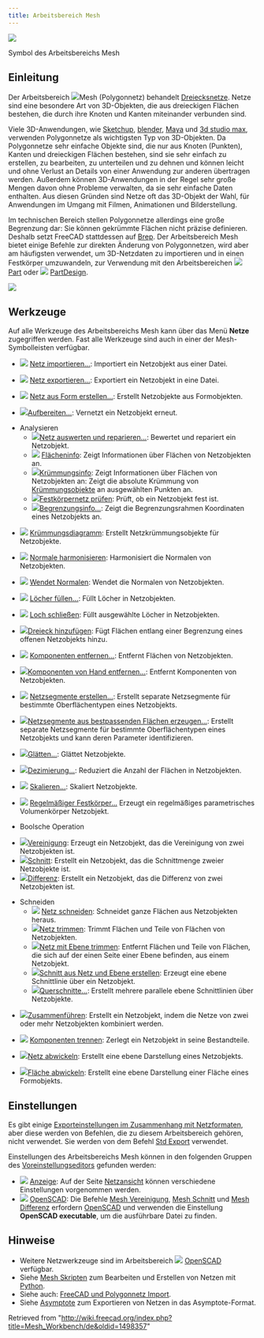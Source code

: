 ```yaml
---
title: Arbeitsbereich Mesh
---
```


![](/images/Workbench_Mesh.svg)

Symbol des Arbeitsbereichs Mesh

## Einleitung

Der Arbeitsbereich ![](/images/Workbench_Mesh.svg)Mesh (Polygonnetz) behandelt [Dreiecksnetze](http://en.wikipedia.org/wiki/Triangle_mesh). Netze sind eine besondere Art von 3D-Objekten, die aus dreieckigen Flächen bestehen, die durch ihre Knoten und Kanten miteinander verbunden sind.

Viele 3D-Anwendungen, wie [Sketchup](http://de.wikipedia.org/wiki/SketchUp_%28Software%29), [blender](http://de.wikipedia.org/wiki/Blender_%28Software%29), [Maya](http://de.wikipedia.org/wiki/Maya_%28Software%29) und [3d studio max](http://de.wikipedia.org/wiki/3D-Studio_MAX), verwenden Polygonnetze als wichtigsten Typ von 3D-Objekten. Da Polygonnetze sehr einfache Objekte sind, die nur aus Knoten (Punkten), Kanten und dreieckigen Flächen bestehen, sind sie sehr einfach zu erstellen, zu bearbeiten, zu unterteilen und zu dehnen und können leicht und ohne Verlust an Details von einer Anwendung zur anderen übertragen werden. Außerdem können 3D-Anwendungen in der Regel sehr große Mengen davon ohne Probleme verwalten, da sie sehr einfache Daten enthalten. Aus diesen Gründen sind Netze oft das 3D-Objekt der Wahl, für Anwendungen im Umgang mit Filmen, Animationen und Bilderstellung.

Im technischen Bereich stellen Polygonnetze allerdings eine große Begrenzung dar: Sie können gekrümmte Flächen nicht präzise definieren. Deshalb setzt FreeCAD stattdessen auf [Brep](http://en.wikipedia.org/wiki/Boundary_representation "wikipedia:Boundary representation"). Der Arbeitsbereich Mesh bietet einige Befehle zur direkten Änderung von Polygonnetzen, wird aber am häufigsten verwendet, um 3D-Netzdaten zu importieren und in einen Festkörper umzuwandeln, zur Verwendung mit den Arbeitsbereichen ![](/images/Workbench_Part.svg) [Part](/Part_Workbench/de "Part Workbench/de") oder ![](/images/Workbench_PartDesign.svg) [PartDesign](/PartDesign_Workbench/de "PartDesign Workbench/de").

![](/images/Mesh_example.jpg)

## Werkzeuge

Auf alle Werkzeuge des Arbeitsbereichs Mesh kann über das Menü **Netze** zugegriffen werden. Fast alle Werkzeuge sind auch in einer der Mesh-Symbolleisten verfügbar.

- ![](/images/Mesh_Import.svg) [Netz importieren...](/Mesh_Import/de "Mesh Import/de"): Importiert ein Netzobjekt aus einer Datei.

- ![](/images/Mesh_Export.svg) [Netz exportieren...](/Mesh_Export/de "Mesh Export/de"): Exportiert ein Netzobjekt in eine Datei.

- ![](/images/Mesh_FromPartShape.svg) [Netz aus Form erstellen...](/Mesh_FromPartShape/de "Mesh FromPartShape/de"): Erstellt Netzobjekte aus Formobjekten.

- ![](/images/Mesh_RemeshGmsh.svg)[Aufbereiten...](/Mesh_RemeshGmsh/de "Mesh RemeshGmsh/de"): Vernetzt ein Netzobjekt erneut.

* Analysieren
  - ![](/images/Mesh_Evaluation.svg)[Netz auswerten und reparieren...](/Mesh_Evaluation/de "Mesh Evaluation/de"): Bewertet und repariert ein Netzobjekt.
  - ![](/images/Mesh_EvaluateFacet.svg) [Flächeninfo](/Mesh_EvaluateFacet/de "Mesh EvaluateFacet/de"): Zeigt Informationen über Flächen von Netzobjekten an.
  - ![](/images/Mesh_CurvatureInfo.svg)[Krümmungsinfo](/Mesh_CurvatureInfo/de "Mesh CurvatureInfo/de"): Zeigt Informationen über Flächen von Netzobjekten an: Zeigt die absolute Krümmung von [Krümmungsobjekte](/Mesh_VertexCurvature/de "Mesh VertexCurvature/de") an ausgewählten Punkten an.
  - ![](/images/Mesh_EvaluateSolid.svg)[Festkörpernetz prüfen](/Mesh_EvaluateSolid/de "Mesh EvaluateSolid/de"): Prüft, ob ein Netzobjekt fest ist.
  - ![](/images/Mesh_BoundingBox.svg)[Begrenzungsinfo...](/Mesh_BoundingBox/de "Mesh BoundingBox/de"): Zeigt die Begrenzungsrahmen Koordinaten eines Netzobjekts an.

- ![](/images/Mesh_VertexCurvature.svg) [Krümmungsdiagramm](/Mesh_VertexCurvature/de "Mesh VertexCurvature/de"): Erstellt Netzkrümmungsobjekte für Netzobjekte.

- ![](/images/Mesh_HarmonizeNormals.svg) [Normale harmonisieren](/Mesh_HarmonizeNormals/de "Mesh HarmonizeNormals/de"): Harmonisiert die Normalen von Netzobjekten.

- ![](/images/Mesh_FlipNormals.svg) [Wendet Normalen](/Mesh_FlipNormals/de "Mesh FlipNormals/de"): Wendet die Normalen von Netzobjekten.

- ![](/images/Mesh_FillupHoles.svg) [Löcher füllen...](/Mesh_FillupHoles/de "Mesh FillupHoles/de"): Füllt Löcher in Netzobjekten.

- ![](/images/Mesh_FillInteractiveHole.svg) [Loch schließen](/Mesh_FillInteractiveHole/de "Mesh FillInteractiveHole/de"): Füllt ausgewählte Löcher in Netzobjekten.

- ![](/images/Mesh_AddFacet.svg)[Dreieck hinzufügen](/Mesh_AddFacet/de "Mesh AddFacet/de"): Fügt Flächen entlang einer Begrenzung eines offenen Netzobjekts hinzu.

- ![](/images/Mesh_RemoveComponents.svg) [Komponenten entfernen...](/Mesh_RemoveComponents/de "Mesh RemoveComponents/de"): Entfernt Flächen von Netzobjekten.

- ![](/images/Mesh_RemoveCompByHand.svg)[Komponenten von Hand entfernen...](/Mesh_RemoveCompByHand/de "Mesh RemoveCompByHand/de"): Entfernt Komponenten von Netzobjekten.

- ![](/images/Mesh_Segmentation.svg) [Netzsegmente erstellen...](/Mesh_Segmentation/de "Mesh Segmentation/de"): Erstellt separate Netzsegmente für bestimmte Oberflächentypen eines Netzobjekts.

- ![](/images/Mesh_SegmentationBestFit.svg)[Netzsegmente aus bestpassenden Flächen erzeugen...](/Mesh_SegmentationBestFit/de "Mesh SegmentationBestFit/de"): Erstellt separate Netzsegmente für bestimmte Oberflächentypen eines Netzobjekts und kann deren Parameter identifizieren.

- ![](/images/Mesh_Smoothing.svg)[Glätten...](/Mesh_Smoothing/de "Mesh Smoothing/de"): Glättet Netzobjekte.

- ![](/images/Mesh_Decimating.svg)[Dezimierung...](/Mesh_Decimating/de "Mesh Decimating/de"): Reduziert die Anzahl der Flächen in Netzobjekten.

- ![](/images/Mesh_Scale.svg) [Skalieren...](/Mesh_Scale/de "Mesh Scale/de"): Skaliert Netzobjekte.

- ![](/images/Mesh_BuildRegularSolid.svg) [Regelmäßiger Festkörper...](/Mesh_BuildRegularSolid/de "Mesh BuildRegularSolid/de") Erzeugt ein regelmäßiges parametrisches Volumenkörper Netzobjekt.

* Boolsche Operation

- ![](/images/Mesh_Union.svg)[Vereinigung](/Mesh_Union/de "Mesh Union/de"): Erzeugt ein Netzobjekt, das die Vereinigung von zwei Netzobjekten ist.
- ![](/images/Mesh_Intersection.svg)[Schnitt](/Mesh_Intersection/de "Mesh Intersection/de"): Erstellt ein Netzobjekt, das die Schnittmenge zweier Netzobjekte ist.
- ![](/images/Mesh_Difference.svg)[Differenz](/Mesh_Difference/de "Mesh Difference/de"): Erstellt ein Netzobjekt, das die Differenz von zwei Netzobjekten ist.

* Schneiden
  - ![](/images/Mesh_PolyCut.svg) [Netz schneiden](/Mesh_PolyCut/de "Mesh PolyCut/de"): Schneidet ganze Flächen aus Netzobjekten heraus.
  - ![](/images/Mesh_PolyTrim.svg)[Netz trimmen](/Mesh_PolyTrim/de "Mesh PolyTrim/de"): Trimmt Flächen und Teile von Flächen von Netzobjekten.
  - ![](/images/Mesh_TrimByPlane.svg)[Netz mit Ebene trimmen](/Mesh_TrimByPlane/de "Mesh TrimByPlane/de"): Entfernt Flächen und Teile von Flächen, die sich auf der einen Seite einer Ebene befinden, aus einem Netzobjekt.
  - ![](/images/Mesh_SectionByPlane.svg)[Schnitt aus Netz und Ebene erstellen](/Mesh_SectionByPlane/de "Mesh SectionByPlane/de"): Erzeugt eine ebene Schnittlinie über ein Netzobjekt.
  - ![](/images/Mesh_CrossSections.svg)[Querschnitte...](/Mesh_CrossSections/de "Mesh CrossSections/de"): Erstellt mehrere parallele ebene Schnittlinien über Netzobjekte.

- ![](/images/Mesh_Merge.svg)[Zusammenführen](/Mesh_Merge/de "Mesh Merge/de"): Erstellt ein Netzobjekt, indem die Netze von zwei oder mehr Netzobjekten kombiniert werden.

- ![](/images/Mesh_SplitComponents.svg) [Komponenten trennen](/Mesh_SplitComponents/de "Mesh SplitComponents/de"): Zerlegt ein Netzobjekt in seine Bestandteile.

- ![](/images/MeshPart_CreateFlatMesh.svg)[Netz abwickeln](/MeshPart_CreateFlatMesh/de "MeshPart CreateFlatMesh/de"): Erstellt eine ebene Darstellung eines Netzobjekts.

- ![](/images/MeshPart_CreateFlatFace.svg)[Fläche abwickeln](/MeshPart_CreateFlatFace/de "MeshPart CreateFlatFace/de"): Erstellt eine ebene Darstellung einer Fläche eines Formobjekts.

## Einstellungen

Es gibt einige [Exporteinstellungen im Zusammenhang mit Netzformaten](/Import_Export_Preferences/de#Netzformate "Import Export Preferences/de"), aber diese werden von Befehlen, die zu diesem Arbeitsbereich gehören, nicht verwendet. Sie werden von dem Befehl [Std Export](/Std_Export/de "Std Export/de") verwendet.

Einstellungen des Arbeitsbereichs Mesh können in den folgenden Gruppen des [Voreinstellungseditors](/Preferences_Editor/de "Preferences Editor/de") gefunden werden:

- ![](/images/Preferences-display.svg) [Anzeige](/Preferences_Editor/de#Anzeige_Einstellungen "Preferences Editor/de"): Auf der Seite [Netzansicht](/Preferences_Editor/de#Netzansicht "Preferences Editor/de") können verschiedene Einstellungen vorgenommen werden.
- ![](/images/Preferences-openscad.svg) [OpenSCAD](/OpenSCAD_Preferences/de "OpenSCAD Preferences/de"): Die Befehle [Mesh Vereinigung](/Mesh_Union/de "Mesh Union/de"), [Mesh Schnitt](/Mesh_Intersection/de "Mesh Intersection/de") und [Mesh Differenz](/Mesh_Difference/de "Mesh Difference/de") erfordern [OpenSCAD](http://www.openscad.org/) und verwenden die Einstellung **OpenSCAD executable**, um die ausführbare Datei zu finden.

## Hinweise

- Weitere Netzwerkzeuge sind im Arbeitsbereich ![](/images/Workbench_OpenSCAD.svg) [OpenSCAD](/OpenSCAD_Workbench/de "OpenSCAD Workbench/de") verfügbar.
- Siehe [Mesh Skripten](/Mesh_Scripting/de "Mesh Scripting/de") zum Bearbeiten und Erstellen von Netzen mit [Python](/Python/de "Python/de").
- Siehe auch: [FreeCAD und Polygonnetz Import](/FreeCAD_and_Mesh_Import/de "FreeCAD and Mesh Import/de").
- Siehe [Asymptote](/Asymptote/de "Asymptote/de") zum Exportieren von Netzen in das Asymptote-Format.

Retrieved from "<http://wiki.freecad.org/index.php?title=Mesh_Workbench/de&oldid=1498357>"
